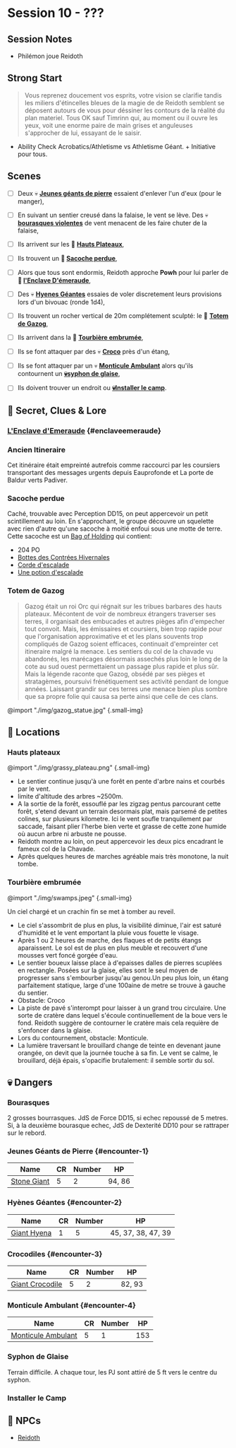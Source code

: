 # Session 10 - ???

## Session Notes

- Philémon joue Reidoth

## Strong Start

>  Vous reprenez doucement vos esprits, votre vision se clarifie tandis les miliers d'étincelles bleues de la magie de de Reidoth semblent se déposent autours de vous pour déssiner les contours de la réalité du plan materiel.
> Tous OK sauf Timrinn qui, au moment ou il ouvre les yeux, voit une enorme paire de main grises et anguleuses s'approcher de lui, essayant de le saisir.

- Ability Check Acrobatics/Athletisme vs Athletisme Géant. + Initiative pour tous.


## Scenes

- [ ] Deux 💀 **[Jeunes géants de pierre](#encounter-1)** essaient d'enlever l'un d'eux (pour le manger),
- [ ] En suivant un sentier creusé dans la falaise, le vent se lève. Des 💀 **[bourasques violentes](#bourasques)** de vent menacent de les faire chuter de la falaise,
- [ ] Ils arrivent sur les 📍 **[Hauts Plateaux](#hauts-plateaux)**,
- [ ] Ils trouvent un **🔎 [Sacoche perdue](#sacoche-perdue)**,
- [ ] Alors que tous sont endormis, Reidoth approche **Powh** pour lui parler de **🔎 [l'Enclave D'émeraude](#enclaveemeraude)**,
- [ ] Des 💀 **[Hyenes Géantes](#encounter-2)** essaies de voler discretement leurs provisions lors d'un bivouac (ronde 1d4),
- [ ] Ils trouvent un rocher vertical de 20m complétement sculpté: le  🔎 **[Totem de Gazog](#totem-de-gazog)**,
- [ ] Ils arrivent dans la 📍 **[Tourbière embrumée](#tourbière-embrumée)**,
- [ ] Ils se font attaquer par des 💀 **[Croco](#encounter-3)** près d'un étang,
- [ ] Ils se font attaquer par un 💀 **[Monticule Ambulant](#encounter-4)** alors qu'ils contournent un **[💀syphon de glaise](#syphon-de-glaise)**,
- [ ] Ils doivent trouver un endroit ou **[💀Installer le camp](#installer-le-camp)**.


## 🔎 Secret, Clues & Lore

### [L'Enclave d'Emeraude](lore/enclave_emeraude.md) {#enclaveemeraude}

### Ancien Itineraire
Cet itinéraire était empreinté autrefois comme raccourci par les coursiers transportant des messages urgents depuis Eauprofonde et La porte de Baldur verts Padiver.

### Sacoche perdue
Caché, trouvable avec Perception DD15, on peut appercevoir un petit scintillement au loin. En s'approchant, le groupe découvre un squelette avec rien d'autre qu'une sacoche à moitié enfoui sous une motte de terre. Cette sacoche est un [Bag of Holding](https://www.dndbeyond.com/magic-items/bag-of-holding) qui contient:
  - 204 PO
  - [Bottes des Contrées Hivernales](https://www.dndbeyond.com/magic-items/boots-of-the-winterlands)
  - [Corde d'escalade](https://www.dndbeyond.com/magic-items/rope-of-climbing)
  - [Une potion d'escalade](https://www.dndbeyond.com/magic-items/potion-of-climbing)

### Totem de Gazog
 > Gazog était un roi Orc qui régnait sur les tribues barbares des hauts plateaux. Mécontent de voir de nombreux étrangers traverser ses terres, il organisait des embucades et autres pièges afin d'empecher tout convoit. Mais, les émissaires et coursiers, bien trop rapide pour que l'organisation approximative et et les plans souvents trop compliqués de Gazog soient efficaces, continuait d'empreinter cet itineraire malgré la menace.
 Les sentiers du col de la chavade vu abandonés, les marécages désormais assechés plus loin le long de la cote au sud ouest permettaient un passage plus rapide et plus sûr. Mais la légende raconte que Gazog, obsédé par ses pièges et stratagèmes, poursuivi frénétiquement ses activité pendant de longue années. Laissant grandir sur ces terres une menace bien plus sombre que sa propre folie qui causa sa perte ainsi que celle de ces clans.

@import "./img/gazog_statue.jpg" {.small-img}

## 📍 Locations


### Hauts plateaux

@import "./img/grassy_plateau.png" {.small-img}

- Le sentier continue jusqu'à une forêt en pente d'arbre nains et courbés par le vent.
- limite d'altitude des arbres ~2500m.
- A la sortie de la forêt, essouflé par les zigzag pentus parcourant cette forêt, s'etend devant un terrain  desormais plat, mais parsemé de petites colines, sur plusieurs kilometre. Ici le vent soufle tranquilement par saccade, faisant plier l'herbe bien verte et grasse de cette zone humide où aucun arbre ni arbuste ne pousse.
- Reidoth montre au loin, on peut appercevoir les deux pics encadrant le fameux col de la Chavade.
- Après quelques heures de marches agréable mais très monotone, la nuit tombe.



### Tourbière embrumée

@import "./img/swamps.jpeg" {.small-img}

Un ciel chargé et un crachin fin se met à tomber au reveil.
- Le ciel s'assombrit de plus en plus, la visibilité diminue, l'air est saturé d'humidité et le     vent emportant la pluie vous fouette le visage.
- Après 1 ou 2  heures de marche, des flaques et de petits étangs aparaissent. Le sol est de plus en plus meuble et recouvert d'une mousses vert foncé gorgée d'eau. 
- Le sentier  boueux laisse place à d'epaisses dalles de pierres scuplées en rectangle. Posées sur la glaise, elles sont le seul moyen de progresser sans s'embourber jusqu'au genou.Un peu plus loin, un étang parfaitement statique, large d'une 100aine de metre se trouve à gauche du sentier.
- Obstacle: Croco
- La piste de pavé s'interompt pour laisser à un grand trou circulaire. Une sorte de cratère dans lequel s'écoule continuellement de la boue vers le fond. Reidoth suggère de contourner le cratère mais cela requière de s'enfoncer dans la glaise. 
- Lors du contournement, obstacle: Monticule.
- La lumière traversant le brouillard change de teinte en devenant jaune orangée, on devit que la journée touche à sa fin. Le vent se calme, le brouillard, déjà épais, s'opacifie brutalement: il semble sortir du sol.


## 💀 Dangers

### Bourasques

2 grosses bourrasques. JdS de Force DD15, si echec repoussé de 5 metres. Si, à la deuxième bourasque echec, JdS de Dexterité DD10 pour se rattraper sur le rebord.

### Jeunes Géants de Pierre {#encounter-1}

| Name                                                                    | CR  | Number | HP     |
| ----------------------------------------------------------------------- | --- | ------ | ------ |
| [Stone Giant](https://5e.tools/bestiary.html#stone%20giant_mm,scaled:5) | 5   | 2      | 94, 86 |

### Hyènes Géantes {#encounter-2}

| Name                                                           | CR  | Number | HP                 |
| -------------------------------------------------------------- | --- | ------ | ------------------ |
| [Giant Hyena](https://5e.tools/bestiary.html#giant%20hyena_mm) | 1   | 5      | 45, 37, 38, 47, 39 |

### Crocodiles {#encounter-3}

| Name                                                                   | CR  | Number | HP     |
| ---------------------------------------------------------------------- | --- | ------ | ------ |
| [Giant Crocodile](https://5e.tools/bestiary.html#giant%20crocodile_mm) | 5   | 2      | 82, 93 |

### Monticule Ambulant {#encounter-4}


| Name                                                                      | CR  | Number | HP  |
| ------------------------------------------------------------------------- | --- | ------ | --- |
| [Monticule Ambulant](https://5e.tools/bestiary.html#shambling%20mound_mm) | 5   | 1      | 153 |


### Syphon de Glaise

Terrain difficile.
A chaque tour, les PJ sont attiré de 5 ft vers le centre du syphon.



### Installer le Camp


## 👥 NPCs

- [Reidoth](npcs/reidoth.md)

